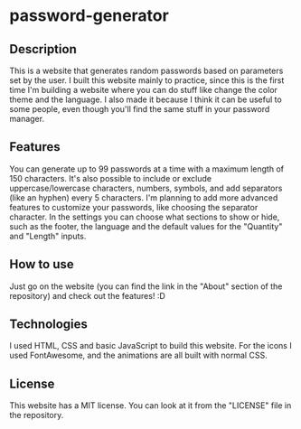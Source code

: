 # password-generator

## Description
This is a website that generates random passwords based on parameters set by the user. I built this website mainly to practice, since this is the first time I'm building a website where you can do stuff like change the color theme and the language.
I also made it because I think it can be useful to some people, even though you'll find the same stuff in your password manager.

## Features
You can generate up to 99 passwords at a time with a maximum length of 150 characters. It's also possible to include or exclude uppercase/lowercase characters, numbers, symbols, and add separators (like an hyphen) every 5 characters. I'm planning to add more advanced features to customize your passwords, like choosing the separator character.
In the settings you can choose what sections to show or hide, such as the footer, the language and the default values for the "Quantity" and "Length" inputs.

## How to use
Just go on the website (you can find the link in the "About" section of the repository) and check out the features! :D

## Technologies
I used HTML, CSS and basic JavaScript to build this website. For the icons I used FontAwesome, and the animations are all built with normal CSS.

## License
This website has a MIT license. You can look at it from the "LICENSE" file in the repository.
